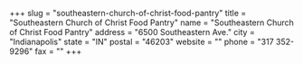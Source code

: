 +++
slug = "southeastern-church-of-christ-food-pantry"
title = "Southeastern Church of Christ Food Pantry"
name = "Southeastern Church of Christ Food Pantry"
address = "6500 Southeastern Ave."
city = "Indianapolis"
state = "IN"
postal = "46203"
website = ""
phone = "317 352-9296"
fax = ""
+++
